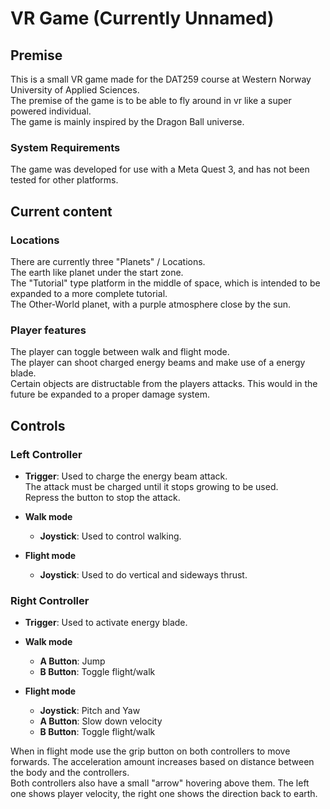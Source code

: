 # VR Game (Currently Unnamed)

## Premise
This is a small VR game made for the DAT259 course at Western Norway University of Applied Sciences.  
The premise of the game is to be able to fly around in vr like a super powered individual.  
The game is mainly inspired by the Dragon Ball universe. 

### System Requirements
The game was developed for use with a Meta Quest 3, and has not been tested for other platforms.

## Current content
### Locations
There are currently three "Planets" / Locations.  
The earth like planet under the start zone.  
The "Tutorial" type platform in the middle of space, which is intended to be expanded to a more complete tutorial.  
The Other-World planet, with a purple atmosphere close by the sun.

### Player features
The player can toggle between walk and flight mode.  
The player can shoot charged energy beams and make use of a energy blade.  
Certain objects are distructable from the players attacks. This would in the future be expanded to a proper damage system.

## Controls

### Left Controller 
* **Trigger**: Used to charge the energy beam attack.  
  The attack must be charged until it stops growing to be used.  
  Repress the button to stop the attack.

* **Walk mode**
  * **Joystick**: Used to control walking.

* **Flight mode**
  * **Joystick**: Used to do vertical and sideways thrust.

### Right Controller
* **Trigger**: Used to activate energy blade.

* **Walk mode**
  * **A Button**: Jump
  * **B Button**: Toggle flight/walk

* **Flight mode**
  * **Joystick**: Pitch and Yaw
  * **A Button**: Slow down velocity
  * **B Button**: Toggle flight/walk
  
When in flight mode use the grip button on both controllers to move forwards.
The acceleration amount increases based on distance between the body and the controllers.  
Both controllers also have a small "arrow" hovering above them. The left one shows player velocity, the right one shows the direction back to earth.
